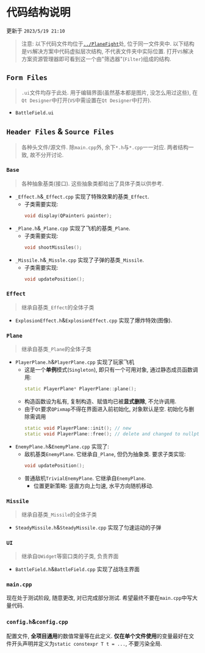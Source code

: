 # 代码结构说明

更新于 `2023/5/19 21:10`

> 注意: 以下代码文件均位于[`../PlaneFight`](../PlaneFight)处, 位于同一文件夹中. 以下结构是`VS`解决方案中代码虚拟层次结构, 不代表文件夹中实际位置. 打开`VS`解决方案资源管理器即可看到这一个由"筛选器"(`Filter`)组成的结构. 

## `Form Files`

> `.ui`文件均存于此处. 用于编辑界面(虽然基本都是图片, 没怎么用过这些), 在`Qt Designer`中打开(`VS`中需设置在`Qt Designer`中打开). 

- `BattleField.ui`

## `Header Files` & `Source Files`

> 各种头文件/源文件. 除`main.cpp`外, 余下`*.h`与`*.cpp`一一对应. 两者结构一致, 故不分开讨论. 

### `Base`

> 各种抽象基类(接口). 这些抽象类都给出了具体子类以供参考. 

- `_Effect.h`&`_Effect.cpp` 实现了特殊效果的基类`_Effect`. 
    - 子类需要实现:
        ```cpp
        void display(QPainter& painter);
        ```
- `_Plane.h`&`_Plane.cpp` 实现了飞机的基类`_Plane`. 
    - 子类需要实现: 
        ```cpp
        void shootMissiles();
        ```
- `_Missile.h`&`_Missle.cpp` 实现了子弹的基类`_Missile`.
    - 子类需要实现: 
        ```cpp
        void updatePosition();
        ```

### `Effect`

> 继承自基类`_Effect`的全体子类

- `ExplosionEffect.h`&`ExplosionEffect.cpp` 实现了爆炸特效(图像). 

### `Plane`

> 继承自基类`_Plane`的全体子类

- `PlayerPlane.h`&`PlayerPlane.cpp` 实现了玩家飞机
    - 这是一个**单例**模式(`Singleton`), 即只有一个可用对象, 通过静态成员函数调用: 
        ```cpp
        static PlayerPlane* PlayerPlane::plane();
        ```
    - 构造函数设为私有, 复制构造、赋值均已被**显式删除**, 不允许调用. 
    - 由于`Qt`要求`QPixmap`不得在界面进入前初始化, 对象默认是空. 初始化与删除需调用
        ```cpp
        static void PlayerPlane::init(); // new
        static void PlayerPlane::free(); // delete and changed to nullptr
        ```
- `EnemyPlane.h`&`EnemyPlane.cpp` 实现了: 
    - 敌机基类`EnemyPlane`. 它继承自`_Plane`, 但仍为抽象类. 要求子类实现: 
        ```cpp
        void updatePosition(); 
        ```
    - 普通敌机`TrivialEnemyPlane`. 它继承自`EnemyPlane`. 
        - 位置更新策略: 竖直方向上匀速, 水平方向随机移动. 

### `Missile`

> 继承自基类`_Missile`的全体子类

- `SteadyMissile.h`&`SteadyMissile.cpp` 实现了匀速运动的子弹

### `UI`

> 继承自`QWidget`等窗口类的子类, 负责界面

- `BattleField.h`&`BattleField.cpp` 实现了战场主界面

### `main.cpp`

现在处于测试阶段, 随意更改, 对已完成部分测试. 
希望最终不要在`main.cpp`中写大量代码. 

### `config.h`&`config.cpp`

配置文件, **全项目通用**的数值常量等在此定义. **仅在单个文件使用**的变量最好在文件开头声明并定义为`static constexpr T t = ...`, 不要污染全局. 
